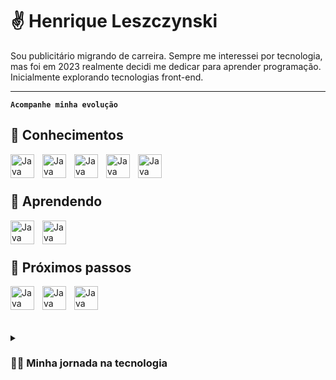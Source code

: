 # ✌️ Henrique Leszczynski

Sou publicitário migrando de carreira. Sempre me interessei por tecnologia, mas foi em 2023 realmente decidi me dedicar para aprender programação. Inicialmente explorando tecnologias front-end.

---

**`Acompanhe minha evolução`**

## 🧰 Conhecimentos

<img align="left" alt="Java" width="38px" style="padding-right:10px;" src="https://cdn.jsdelivr.net/gh/devicons/devicon@latest/icons/html5/html5-original.svg" />
<img align="left" alt="Java" width="38px" style="padding-right:10px;" src="https://cdn.jsdelivr.net/gh/devicons/devicon@latest/icons/css3/css3-original.svg"/>
<img align="left" alt="Java" width="38px" style="padding-right:10px;" src="https://cdn.jsdelivr.net/gh/devicons/devicon@latest/icons/sass/sass-original.svg"/>
<img align="left" alt="Java" width="38px" style="padding-right:10px;" src="https://cdn.jsdelivr.net/gh/devicons/devicon@latest/icons/figma/figma-original.svg" />
<img align="left" alt="Java" width="38px" style="padding-right:10px;" src="https://cdn.jsdelivr.net/gh/devicons/devicon@latest/icons/wordpress/wordpress-plain.svg" />


<br />
<br />

## 🧰 Aprendendo

<img align="left" alt="Java" width="38px" style="padding-right:10px;" src="https://cdn.jsdelivr.net/gh/devicons/devicon@latest/icons/javascript/javascript-original.svg" />
<img align="left" alt="Java" width="38px" style="padding-right:10px;" src="https://cdn.jsdelivr.net/gh/devicons/devicon@latest/icons/bootstrap/bootstrap-original.svg" />

<br />
<br />

## 🧰 Próximos passos

<img align="left" alt="Java" width="38px" style="padding-right:10px;" src="https://cdn.jsdelivr.net/gh/devicons/devicon@latest/icons/react/react-original.svg" />
<img align="left" alt="Java" width="38px" style="padding-right:10px;" src="https://cdn.jsdelivr.net/gh/devicons/devicon@latest/icons/typescript/typescript-original.svg" />
<img align="left" alt="Java" width="38px" style="padding-right:10px;" src="https://cdn.jsdelivr.net/gh/devicons/devicon@latest/icons/vuejs/vuejs-original.svg" />


<br />
<br />


#

<details>
 <summary><h3>👨‍💻 Minha jornada na tecnologia</h3></summary>
    Desde os primeiros passos na adolescência, quando desenvolvi meu próprio site para compartilhar filmes favoritos, até os dias atuais, percorri um caminho marcado pela paixão pela inovação e tecnologia.<br/>
    Na faculdade de Comunicação Social - Publicidade e Propaganda, explorei projetos criativos que, mesmo não sendo diretamente ligados à tecnologia, desenvolveram minha habilidade de encontrar soluções criativas e inovadoras.<br/>
    Em 2020, com a pandemia, adquiri habilidades em design de sites utilizando Figma e desenvolvimento com Wordpress, abrindo portas para uma nova fase profissional. Em 2021, conquistei meu primeiro emprego como desenvolvedor front-end Wordpress, posteriormente assumindo a gestão da área de Wordpress na agência.<br/>
    No decorrer de 2022, a fusão da equipe com UX/UI Design proporcionou uma colaboração próxima com excelentes profissionais. Em meio a esse desafio, me mudei para a Tailândia e gerenciei uma equipe de forma remota entregando projetos incriveis para empresas de diversos setores (EuReciclo, Tintas Alessi, NHS, Fibracem, Cargolift, NewHotel).<br/>
    Retornando ao Brasil em 2023, foquei em desenvolver os projetos da minha própria agência de desenvolvimento de sites e investi tempo em aprimorar minhas habilidades, explorando a linguagem Javascript e refinando minha expertise em HTML e CSS.<br/>
    À medida que 2024 se desenrola, antecipo um ano repleto de oportunidades e aprendizados.
